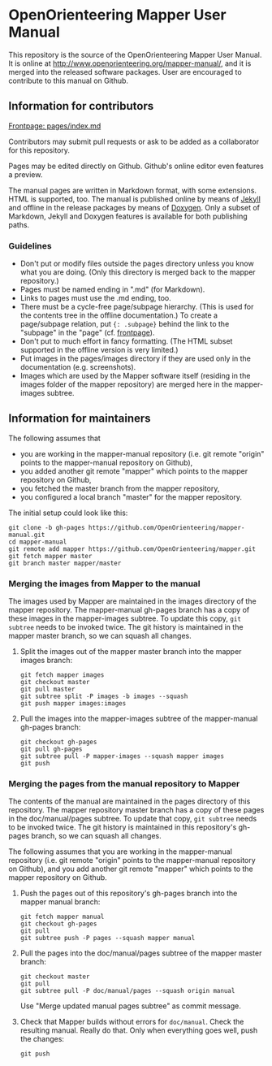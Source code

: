 # OpenOrienteering Mapper User Manual

This repository is the source of the OpenOrienteering Mapper User Manual.
It is online at http://www.openorienteering.org/mapper-manual/, and
it is merged into the released software packages.
User are encouraged to contribute to this manual on Github.

## Information for contributors

[Frontpage: pages/index.md](https://github.com/OpenOrienteering/mapper-manual/blob/gh-pages/pages/index.md)

Contributors may submit pull requests or ask to be added as a collaborator for this repository.
 
Pages may be edited directly on Github. Github's online editor even features a preview.

The manual pages are written in Markdown format, with some extensions.
HTML is supported, too.
The manual is published online by means of [Jekyll](http://jekyllrb.com/)
and offline in the release packages by means of
[Doxygen](http://www.stack.nl/~dimitri/doxygen/).
Only a subset of Markdown, Jekyll and Doxygen features is available for both
publishing paths.

### Guidelines

 - Don't put or modify files outside the pages directory unless you know what you are doing.
   (Only this directory is merged back to the mapper repository.)
 - Pages must be named ending in ".md" (for Markdown).
 - Links to pages must use the .md ending, too.
 - There must be a cycle-free page/subpage hierarchy.
   (This is used for the contents tree in the offline documentation.)
   To create a page/subpage relation, put ```{: .subpage}``` behind the link to the "subpage" in the "page" (cf. [frontpage](pages/index.md)).
 - Don't put to much effort in fancy formatting.
   (The HTML subset supported in the offline version is very limited.)
 - Put images in the pages/images directory if they are used only in the documentation (e.g. screenshots).
 - Images which are used by the Mapper software itself
   (residing in the images folder of the mapper repository)
   are merged here in the mapper-images subtree.

## Information for maintainers

The following assumes that 
 - you are working in the mapper-manual repository
   (i.e. git remote "origin" points to the mapper-manual repository on Github),
 - you added another git remote "mapper" which points to the mapper repository on Github,
 - you fetched the master branch from the mapper repository,
 - you configured a local branch "master" for the mapper repository.

The initial setup could look like this:

~~~
git clone -b gh-pages https://github.com/OpenOrienteering/mapper-manual.git
cd mapper-manual
git remote add mapper https://github.com/OpenOrienteering/mapper.git
git fetch mapper master
git branch master mapper/master
~~~

### Merging the images from Mapper to the manual

The images used by Mapper are maintained in the images directory of the mapper repository.
The mapper-manual gh-pages branch has a copy of these images in the mapper-images subtree.
To update this copy, ```git subtree``` needs to be invoked twice.
The git history is maintained in the mapper master branch, so we can squash all changes.

1. Split the images out of the mapper master branch into the mapper images branch:
   
   ~~~
   git fetch mapper images
   git checkout master
   git pull master
   git subtree split -P images -b images --squash
   git push mapper images:images
   ~~~
   
2. Pull the images into the mapper-images subtree of the mapper-manual gh-pages branch:
   
   ~~~
   git checkout gh-pages
   git pull gh-pages
   git subtree pull -P mapper-images --squash mapper images
   git push
   ~~~
   
### Merging the pages from the manual repository to Mapper

The contents of the manual are maintained in the pages directory of this repository.
The mapper repository master branch has a copy of these pages in the doc/manual/pages subtree.
To update that copy, ```git subtree``` needs to be invoked twice.
The git history is maintained in this repository's gh-pages branch, so we can squash all changes.

The following assumes that you are working in the mapper-manual repository
(i.e. git remote "origin" points to the mapper-manual repository on Github),
and you add another git remote "mapper" which points to the mapper repository on Github.

1. Push the pages out of this repository's gh-pages branch into the mapper manual branch:
   
   ~~~
   git fetch mapper manual
   git checkout gh-pages
   git pull
   git subtree push -P pages --squash mapper manual
   ~~~
   
2. Pull the pages into the doc/manual/pages subtree of the mapper master branch:
   
   ~~~
   git checkout master
   git pull
   git subtree pull -P doc/manual/pages --squash origin manual
   ~~~
   
   Use "Merge updated manual pages subtree" as commit message.

3. Check that Mapper builds without errors for ```doc/manual```. Check the resulting manual. Really do that. Only when everything goes well, push the changes:

   ~~~
   git push
   ~~~
   
